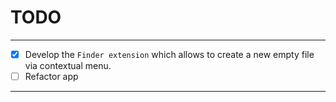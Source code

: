# TODO

---

- [x] Develop the `Finder extension`  which allows to create a new empty file via contextual menu.
- [ ]  Refactor app

---

